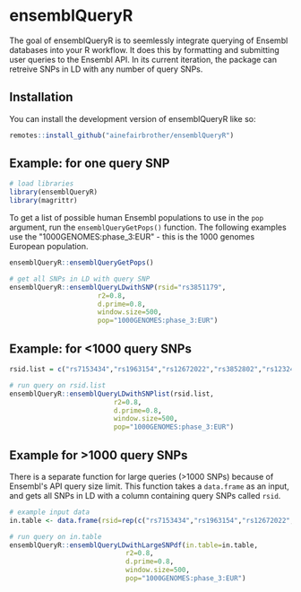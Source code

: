 
# ensemblQueryR

<!-- badges: start -->

<!-- badges: end -->

The goal of ensemblQueryR is to seemlessly integrate querying of Ensembl databases into your R workflow. It does this by formatting and submitting user queries to the Ensembl API. In its current iteration, the package can retreive SNPs in LD with any number of query SNPs. 

## Installation

You can install the development version of ensemblQueryR like so:

``` r
remotes::install_github("ainefairbrother/ensemblQueryR")

```

## Example: for one query SNP  

``` r
# load libraries
library(ensemblQueryR)
library(magrittr)
```

To get a list of possible human Ensembl populations to use in the `pop` argument, run the `ensemblQueryGetPops()` function. The following examples use the "1000GENOMES:phase_3:EUR" - this is the 1000 genomes European population. 

``` r
ensemblQueryR::ensemblQueryGetPops()
```

``` r
# get all SNPs in LD with query SNP
ensemblQueryR::ensemblQueryLDwithSNP(rsid="rs3851179", 
                      r2=0.8, 
                      d.prime=0.8, 
                      window.size=500, 
                      pop="1000GENOMES:phase_3:EUR")
```

## Example: for <1000 query SNPs

``` r
rsid.list = c("rs7153434","rs1963154","rs12672022","rs3852802","rs12324408","rs56346870")

# run query on rsid.list
ensemblQueryR::ensemblQueryLDwithSNPlist(rsid.list, 
                          r2=0.8, 
                          d.prime=0.8, 
                          window.size=500, 
                          pop="1000GENOMES:phase_3:EUR")
``` 

## Example for >1000 query SNPs

There is a separate function for large queries (>1000 SNPs) because of Ensembl's API query size limit. This function takes a `data.frame` as an input, and gets all SNPs in LD with a column containing query SNPs called `rsid`. 

``` r
# example input data
in.table <- data.frame(rsid=rep(c("rs7153434","rs1963154","rs12672022","rs3852802","rs12324408","rs56346870"), 500))

# run query on in.table
ensemblQueryR::ensemblQueryLDwithLargeSNPdf(in.table=in.table,
                             r2=0.8,
                             d.prime=0.8,
                             window.size=500,
                             pop="1000GENOMES:phase_3:EUR")
```

